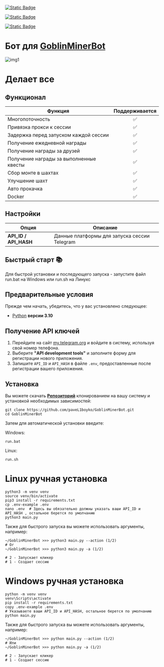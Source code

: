 [![Static Badge](https://img.shields.io/badge/Telegram-Channel-Link?style=for-the-badge&logo=Telegram&logoColor=white&logoSize=auto&color=blue)](https://t.me/hidden_coding)

[![Static Badge](https://img.shields.io/badge/Telegram-Chat-yes?style=for-the-badge&logo=Telegram&logoColor=white&logoSize=auto&color=blue)](https://t.me/hidden_codding_chat)

[![Static Badge](https://img.shields.io/badge/Telegram-Bot%20Link-Link?style=for-the-badge&logo=Telegram&logoColor=white&logoSize=auto&color=blue)](https://t.me/GoblinMine_bot/start?startapp=1092379081)

# Бот для [GoblinMinerBot](https://t.me/GoblinMine_bot/start?startapp=1092379081)

![img1](.github/images/start.png)

# Делает все

## Функционал

| Функция                                 | Поддерживается |
|-----------------------------------------|:--------------:|
| Многопоточность                         |       ✅        |
| Привязка прокси к сессии                |       ✅        |
| Задержка перед запуском каждой сессии   |       ✅        |
| Получение ежедневной награды            |       ✅        |
| Получение награды за друзей             |       ✅        |
| Получение награды за выполненные квесты |       ✅        |
| Сбор монте в шахтах                     |       ✅        |
| Улучшение шахт                          |       ✅        |
| Авто прокачка                           |       ✅        |
| Docker                                  |       ✅        |

## Настройки

| Опция                 | Описание                                     |
|-----------------------|----------------------------------------------|
| **API_ID / API_HASH** | Данные платформы для запуска сессии Telegram |

## Быстрый старт 📚

Для быстрой установки и последующего запуска - запустите файл run.bat на Windows или run.sh на Линукс

## Предварительные условия

Прежде чем начать, убедитесь, что у вас установлено следующее:

- [Python](https://www.python.org/downloads/) **версии 3.10**

## Получение API ключей

1. Перейдите на сайт [my.telegram.org](https://my.telegram.org) и войдите в систему, используя свой номер телефона.
2. Выберите **"API development tools"** и заполните форму для регистрации нового приложения.
3. Запишите `API_ID` и `API_HASH` в файле `.env`, предоставленные после регистрации вашего приложения.

## Установка

Вы можете скачать [**Репозиторий**](https://github.com/paveL1boyko/GoblinMinerBot.git) клонированием на вашу систему и
установкой необходимых зависимостей:

```shell
git clone https://github.com/paveL1boyko/GoblinMinerBot.git
cd GoblinMinerBot
```

Затем для автоматической установки введите:

Windows:

```shell
run.bat
```

Linux:

```shell
run.sh
```

# Linux ручная установка

```shell
python3 -m venv venv
source venv/bin/activate
pip3 install -r requirements.txt
cp .env-example .env
nano .env  # Здесь вы обязательно должны указать ваши API_ID и API_HASH , остальное берется по умолчанию
python3 main.py
```

Также для быстрого запуска вы можете использовать аргументы, например:

```shell
~/GoblinMinerBot >>> python3 main.py --action (1/2)
# Or
~/GoblinMinerBot >>> python3 main.py -a (1/2)

# 2 - Запускает кликер
# 1 - Создает сессию
```

# Windows ручная установка

```shell
python -m venv venv
venv\Scripts\activate
pip install -r requirements.txt
copy .env-example .env
# Указываете ваши API_ID и API_HASH, остальное берется по умолчанию
python main.py
```

Также для быстрого запуска вы можете использовать аргументы, например:

```shell
~/GoblinMinerBot >>> python main.py --action (1/2)
# Или
~/GoblinMinerBot >>> python main.py -a (1/2)

# 2 - Запускает кликер
# 1 - Создает сессию
```
